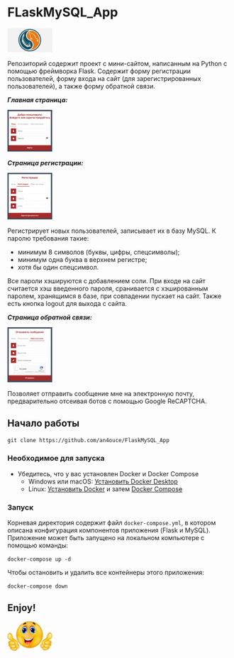 # FLaskMySQL_App

<img src="pictures/flask_mysql.png" alt="flask_mysql" style="max-width: 20%;">

Репозиторий содержит проект с мини-сайтом, написанным на Python с помощью фреймворка Flask.
Содержит форму регистрации пользователей, форму входа на сайт (для зарегистрированных пользователей), а также форму обратной связи.

***Главная страница:***

<img src="pictures/login.png" alt="login" style="max-width: 20%;">

***Страница регистрации:***

<img src="pictures/register.png" alt="register" style="max-width: 20%;">

Регистрирует новых пользователей, записывает их в базу MySQL. 
К паролю требования такие:
- минимум 8 символов (буквы, цифры, спецсимволы);
- минимум одна буква в верхнем регистре;
- хотя бы один спецсимвол.

Все пароли хэшируются с добавлением соли.
При входе на сайт считается хэш введенного пароля, сранивается с хэшированным паролем, хранящимся в базе, при совпадении пускает на сайт. Также есть кнопка logout для выхода с сайта.

***Страница обратной связи:***

<img src="pictures/message.png" alt="message" style="max-width: 20%;">

Позволяет отправить сообщение мне на электронную почту, предварительно отсеивая ботов с помощью Google ReCAPTCHA.

## Начало работы

```console
git clone https://github.com/an4ouce/FlaskMySQL_App
```

### Необходимое для запуска

- Убедитесь, что у вас установлен Docker и Docker Compose
  - Windows или macOS:
    [Установить Docker Desktop](https://www.docker.com/get-started)
  - Linux: [Установить Docker](https://www.docker.com/get-started) и затем
    [Docker Compose](https://github.com/docker/compose)

### Запуск

Корневая директория содержит файл `docker-compose.yml`, в котором описана конфигурация компонентов приложения (Flask и MySQL). Приложение может быть запущено на локальном компьютере с помощью команды:

```console
docker-compose up -d
```

Чтобы остановить и удалить все контейнеры этого приложения:

```console
docker-compose down
```

## Enjoy! 

<img src="pictures/151599-smaylik-veselyy-14.jpg" alt="enjoy" style="max-width: 20%;">